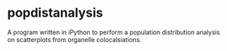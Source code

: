 popdistanalysis
===============

A program written in iPython to perform a population distribution analysis on scatterplots from organelle colocalsiations.